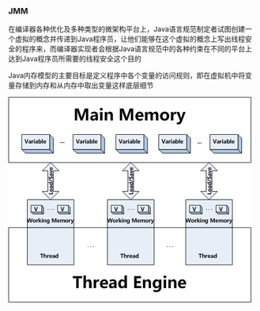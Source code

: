 ### JMM

在编译器各种优化及多种类型的微架构平台上，Java语言规范制定者试图创建一个虚拟的概念并传递到Java程序员，让他们能够在这个虚拟的概念上写出线程安全的程序来，而编译器实现者会根据Java语言规范中的各种约束在不同的平台上达到Java程序员所需要的线程安全这个目的

Java内存模型的主要目标是定义程序中各个变量的访问规则，即在虚拟机中将变量存储到内存和从内存中取出变量这样底层细节

![](/assets/20180330005001.png)

